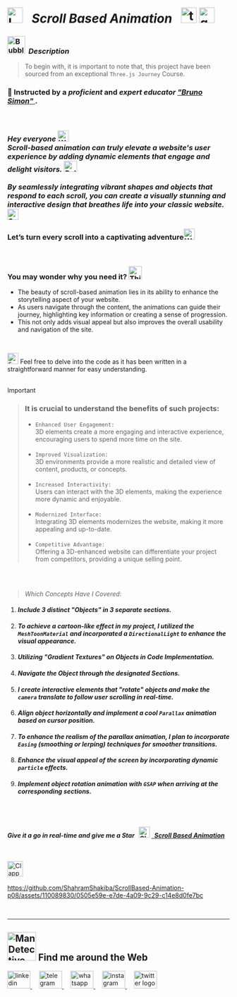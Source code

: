 # <img src="https://raw.githubusercontent.com/Tarikul-Islam-Anik/Telegram-Animated-Emojis/main/Objects/Laptop.webp" alt="Laptop" width="35" /> &nbsp; _Scroll Based Animation_ &nbsp; <img src="https://skillicons.dev/icons?i=threejs" height="35" alt="threejs logo"  />  <img src="https://github.com/ShahramShakiba/GSAP-Crash-Course/assets/110089830/951ee96c-0849-4c2a-bcd1-4f108fe53d5a" height="35" alt="gsap logo"  />

<!----------------------------------------- Description ---------------------------------------->
### <img src="https://raw.githubusercontent.com/Tarikul-Islam-Anik/Animated-Fluent-Emojis/master/Emojis/Symbols/Bubbles.png" alt="Bubbles" width="40" height="40" />&nbsp; _Description_

> To begin with, it is important to note that, this project have been sourced from an exceptional `Three.js Journey` Course. <br/>
 
### 👤 Instructed by a _proficient_ and _expert educator_ <a href="https://threejs-journey.com/" target="_blank"> _"Bruno Simon"_ </a>.  

 <br/>

### _Hey everyone_ <img src="https://raw.githubusercontent.com/Tarikul-Islam-Anik/Animated-Fluent-Emojis/master/Emojis/Hand%20gestures/Waving%20Hand%20Medium%20Skin%20Tone.png" alt="Waving Hand Medium Skin Tone" width="25" height="25" /> <br/> _Scroll-based animation can truly elevate a website's user experience by adding dynamic elements that engage and delight visitors. <img src="https://raw.githubusercontent.com/Tarikul-Islam-Anik/Animated-Fluent-Emojis/master/Emojis/Travel%20and%20places/Roller%20Coaster.png" alt="Roller Coaster" width="30" height="25" /> <br/><br/> By seamlessly integrating vibrant shapes and objects that respond to each scroll, you can create a visually stunning and interactive design that breathes life into your classic website._ <img src="https://raw.githubusercontent.com/Tarikul-Islam-Anik/Animated-Fluent-Emojis/master/Emojis/Smilies/Smirking%20Face.png" alt="Smirking Face" width="25" height="25" /> <br/><br/>  Let’s turn every scroll into a captivating adventure<img src="https://raw.githubusercontent.com/Tarikul-Islam-Anik/Animated-Fluent-Emojis/master/Emojis/Symbols/White%20Exclamation%20Mark.png" alt="White Exclamation Mark" width="25" height="25" />
<br/>

### You may wonder why you need it? <img src="https://raw.githubusercontent.com/Tarikul-Islam-Anik/Animated-Fluent-Emojis/master/Emojis/Smilies/Thinking%20Face.png" alt="Thinking Face" width="30" height="30" />
- The beauty of scroll-based animation lies in its ability to enhance the storytelling aspect of your website.
- As users navigate through the content, the animations can guide their journey, highlighting key information or creating a sense of progression.
- This not only adds visual appeal but also improves the overall usability and navigation of the site.

<br/>

<img src="https://raw.githubusercontent.com/Tarikul-Islam-Anik/Animated-Fluent-Emojis/master/Emojis/Hand%20gestures/Eyes.png" alt="Eyes" width="25" height="25" /> Feel free to delve into the code as it has been written in a straightforward manner for easy understanding.
<br/> <br/> 

> [!IMPORTANT]
>> ### It is crucial to understand the benefits of such projects:
>> - `Enhanced User Engagement:` <br/> 3D elements create a more engaging and interactive experience, encouraging users to spend more time on the site.  <br/>  <br/> 
>> - `Improved Visualization:` <br/> 3D environments provide a more realistic and detailed view of content, products, or concepts.  <br/>  <br/> 
>> - `Increased Interactivity:` <br/> Users can interact with the 3D elements, making the experience more dynamic and enjoyable.  <br/>  <br/> 
>> - `Modernized Interface:` <br/> Integrating 3D elements modernizes the website, making it more appealing and up-to-date.  <br/>  <br/> 
>> - `Competitive Advantage:` <br/> Offering a 3D-enhanced website can differentiate your project from competitors, providing a unique selling point.


<br/><br/>

> _Which Concepts Have I Covered_: <br/>

01. _<h4>Include 3 distinct "Objects" in 3 separate sections.</h4>_
02. _<h4>To achieve a cartoon-like effect in my project, I utilized the ` MeshToonMaterial ` and incorporated a ` DirectionalLight ` to enhance the visual appearance.</h4>_
03. _<h4>Utilizing "Gradient Textures" on Objects in Code Implementation.</h4>_
04. _<h4>Navigate the Object through the designated Sections.</h4>_
05. _<h4>I create interactive elements that "rotate" objects and make the ` camera ` translate to follow user scrolling in real-time.</h4>_
06. _<h4>Align object horizontally and implement a cool ` Parallax ` animation based on cursor position.</h4>_
07. _<h4>To enhance the realism of the parallax animation, I plan to incorporate ` Easing `  (smoothing or lerping) techniques for smoother transitions.</h4>_
08. _<h4>Enhance the visual appeal of the screen by incorporating dynamic ` particle ` effects.</h4>_
09. _<h4>Implement object rotation animation with ` GSAP ` when arriving at the corresponding sections.</h4>_

<br/><br/>

<!-------- try it live -------->
#### _Give it a go in real-time and give me a Star_ &nbsp; <img src="https://raw.githubusercontent.com/Tarikul-Islam-Anik/Animated-Fluent-Emojis/master/Emojis/Travel%20and%20places/Glowing%20Star.png" alt="Glowing Star" width="25"  /> <a href="https://shahram-shakiba.vercel.app/" target="_blank"> &nbsp; _Scroll Based Animation_ </a> 

<br/>

<!--------- Video --------->
<img src="https://raw.githubusercontent.com/Tarikul-Islam-Anik/Telegram-Animated-Emojis/main/Objects/Clapper%20Board.webp" alt="Clapper Board" width="35" /> &nbsp; 

https://github.com/ShahramShakiba/ScrollBased-Animation-p08/assets/110089830/0505e59e-e7de-4a09-9c29-c14e8d0fe7bc

  <br/> 

***

<!--======================= Social Media ===========================-->
 ## <img src="https://raw.githubusercontent.com/Tarikul-Islam-Anik/Animated-Fluent-Emojis/master/Emojis/People%20with%20professions/Man%20Detective%20Light%20Skin%20Tone.png" alt="Man Detective Light Skin Tone" width="65" /> Find me around the Web  
<a href="https://www.linkedin.com/in/shahramshakiba/" target="_blank">
    <img src="https://raw.githubusercontent.com/maurodesouza/profile-readme-generator/master/src/assets/icons/social/linkedin/default.svg" width="52" height="40" alt="linkedin logo"  />
  </a> &nbsp;&nbsp;&nbsp;
  <a href="https://t.me/ShahramShakibaa" target="_blank">
    <img src="https://raw.githubusercontent.com/maurodesouza/profile-readme-generator/master/src/assets/icons/social/telegram/default.svg" width="52" height="40" alt="telegram logo"  />
  </a> &nbsp;&nbsp;&nbsp;
  <a href="https://wa.me/message/LM2IMM3ABZ7ZM1" target="_blank">
    <img src="https://raw.githubusercontent.com/maurodesouza/profile-readme-generator/master/src/assets/icons/social/whatsapp/default.svg" width="52" height="40" alt="whatsapp logo"  />
  </a> &nbsp;&nbsp;&nbsp;
  <a href="https://instagram.com/shahram.shakibaa?igshid=MzNlNGNkZWQ4Mg==" target="_blank">
    <img src="https://raw.githubusercontent.com/maurodesouza/profile-readme-generator/master/src/assets/icons/social/instagram/default.svg" width="52" height="40" alt="instagram logo"  />
  </a> &nbsp;&nbsp;&nbsp;
  <a href="https://twitter.com/ShahramShakibaa" target="_blank">
    <img src="https://raw.githubusercontent.com/maurodesouza/profile-readme-generator/master/src/assets/icons/social/twitter/default.svg" width="52" height="40" alt="twitter logo"  />
  </a>
